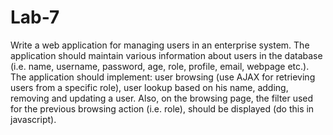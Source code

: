 # Lab-7

Write a web application for managing users in an enterprise system. The application should maintain various information about users in the database (i.e. name, username, password, age, role, profile, email, webpage etc.). The application should implement: user browsing (use AJAX for retrieving users from a specific role), user lookup based on his name, adding, removing and updating a user. Also, on the browsing page, the filter used for the previous browsing action (i.e. role), should be displayed (do this in javascript). 
